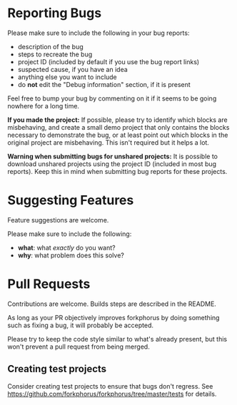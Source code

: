 # Reporting Bugs

<!--

NOTE:

 - Please keep this section similar to https://scratch.org/projects/366001364/
 - Ensure that the issue templates are up to date with the contents of this page.
 - Ensure that the generated error pages have similar content to the issue templates.

-->

Please make sure to include the following in your bug reports:

 - description of the bug
 - steps to recreate the bug
 - project ID (included by default if you use the bug report links)
 - suspected cause, if you have an idea
 - anything else you want to include
 - do **not** edit the "Debug information" section, if it is present

Feel free to bump your bug by commenting on it if it seems to be going nowhere for a long time.

**If you made the project:** If possible, please try to identify which blocks are misbehaving, and create a small demo project that only contains the blocks necessary to demonstrate the bug, or at least point out which blocks in the original project are misbehaving. This isn't required but it helps a lot.

**Warning when submitting bugs for unshared projects:** It is possible to download unshared projects using the project ID (included in most bug reports). Keep this in mind when submitting bug reports for these projects.

# Suggesting Features

Feature suggestions are welcome.

Please make sure to include the following:

 - **what**: what *exactly* do you want?
 - **why**: what problem does this solve?

# Pull Requests

Contributions are welcome. Builds steps are described in the README.

As long as your PR objectively improves forkphorus by doing something such as fixing a bug, it will probably be accepted.

Please try to keep the code style similar to what's already present, but this won't prevent a pull request from being merged.

## Creating test projects

Consider creating test projects to ensure that bugs don't regress. See https://github.com/forkphorus/forkphorus/tree/master/tests for details.
